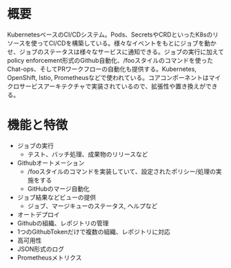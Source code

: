 # 概要
KubernetesベースのCI/CDシステム。Pods、SecretsやCRDといったK8sのリソースを使ってCI/CDを構築している。様々なイベントをもとにジョブを動かせ、ジョブのステータスは様々なサービスに通知できる。ジョブの実行に加えて policy enforcement形式のGithub自動化、/fooスタイルのコマンドを使ったChat-ops、そしてPRワークフローの自動化も提供する。Kubernetes, OpenShift, Istio, Prometheusなどで使われている。コアコンポーネントはマイクロサービスアーキテクチャで実装されているので、拡張性や置き換えができる。

# 機能と特徴
* ジョブの実行
    * テスト、バッチ処理、成果物のリリースなど
* Githubオートメーション
    * /fooスタイルのコマンドを実装していて、設定されたポリシー/処理の実施をする
    * GitHubのマージ自動化
* ジョブ結果などビューの提供
    * ジョブ、マージキューのステータス, ヘルプなど
* オートデプロイ
* Githubの組織、レポジトリの管理
* 1つのGithubTokenだけで複数の組織、レポジトリに対応
* 高可用性
* JSON形式のログ
* Prometheusメトリクス